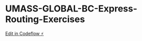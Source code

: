 # UMASS-GLOBAL-BC-Express-Routing-Exercises

[Edit in Codeflow ⚡️](https://stackblitz.com/~/github.com/jmontinard/UMASS-GLOBAL-BC-Express-Routing-Exercises)